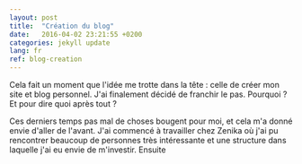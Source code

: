 ```yaml
---
layout: post
title:  "Création du blog"
date:   2016-04-02 23:21:55 +0200
categories: jekyll update
lang: fr
ref: blog-creation
---
```


Cela fait un moment que l'idée me trotte dans la tête : celle de créer mon site et blog personnel.
J'ai finalement décidé de franchir le pas. Pourquoi ? Et pour dire quoi après tout ?

Ces derniers temps pas mal de choses bougent pour moi, et cela m'a donné envie d'aller de l'avant.
J'ai commencé à travailler chez Zenika où j'ai pu rencontrer beaucoup de personnes très intéressante et une structure dans laquelle j'ai eu envie de m'investir.
Ensuite
